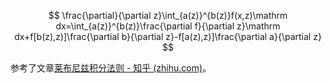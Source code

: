 $$
\frac{\partial}{\partial z}\int_{a(z)}^{b(z)}f(x,z)\mathrm dx=\int_{a(z)}^{b(z)}\frac{\partial f}{\partial z}\mathrm dx+f[b(z),z)]\frac{\partial b}{\partial z}-f[a(z),z)]\frac{\partial a}{\partial z}
$$

参考了文章[莱布尼兹积分法则 - 知乎 (zhihu.com)](https://zhuanlan.zhihu.com/p/328785958)。